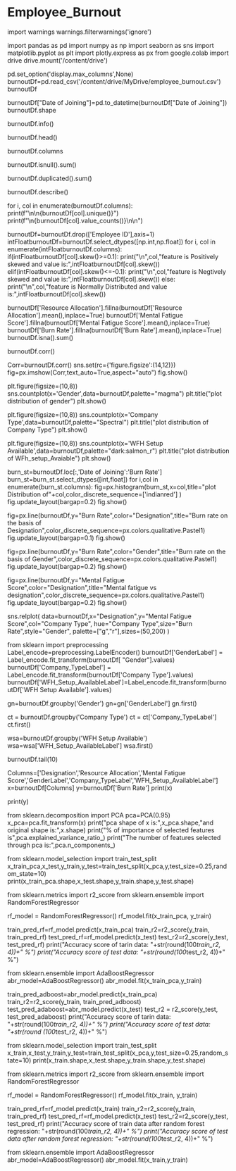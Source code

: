 # Employee_Burnout

import warnings
warnings.filterwarnings('ignore')

import pandas as pd
import numpy as np
import seaborn as sns
import matplotlib.pyplot as plt
import plotly.express as px
from google.colab import drive
drive.mount('/content/drive')

pd.set_option('display.max_columns',None)
burnoutDf=pd.read_csv('/content/drive/MyDrive/employee_burnout.csv')
burnoutDf

burnoutDf["Date of Joining"]=pd.to_datetime(burnoutDf["Date of Joining"])
burnoutDf.shape

burnoutDf.info()

burnoutDf.head()

burnoutDf.columns

burnoutDf.isnull().sum()

burnoutDf.duplicated().sum()

burnoutDf.describe()

for i, col in enumerate(burnoutDf.columns):
  print(f"\n\n{burnoutDf[col].unique()}")
  print(f"\n{burnoutDf[col].value_counts()}\n\n")

burnoutDf=burnoutDf.drop(['Employee ID'],axis=1)
intFloatburnoutDf=burnoutDf.select_dtypes([np.int,np.float])
for i, col in enumerate(intFloatburnoutDf.columns):
  if(intFloatburnoutDf[col].skew()>=0.1):
    print("\n",col,"feature is Positively skewed and value is:",intFloatburnoutDf[col].skew())
  elif(intFloatburnoutDf[col].skew()<=-0.1):
     print("\n",col,"feature is Negtively skewed and value is:",intFloatburnoutDf[col].skew())
  else:
    print("\n",col,"feature is Normally Distributed and value is:",intFloatburnoutDf[col].skew())


burnoutDf['Resource Allocation'].fillna(burnoutDf['Resource Allocation'].mean(),inplace=True)
burnoutDf['Mental Fatigue Score'].fillna(burnoutDf['Mental Fatigue Score'].mean(),inplace=True)
burnoutDf['Burn Rate'].fillna(burnoutDf['Burn Rate'].mean(),inplace=True)
burnoutDf.isna().sum()

burnoutDf.corr()

Corr=burnoutDf.corr()
sns.set(rc={'figure.figsize':(14,12)})
fig=px.imshow(Corr,text_auto=True,aspect="auto")
fig.show()

plt.figure(figsize=(10,8))
sns.countplot(x='Gender',data=burnoutDf,palette="magma")
plt.title("plot distribution of gender")
plt.show()

plt.figure(figsize=(10,8))
sns.countplot(x='Company Type',data=burnoutDf,palette="Spectral")
plt.title("plot distribution of Company Type")
plt.show()


plt.figure(figsize=(10,8))
sns.countplot(x='WFH Setup Available',data=burnoutDf,palette="dark:salmon_r")
plt.title("plot distribution of WFh_setup_Avaiable")
plt.show()

burn_st=burnoutDf.loc[:,'Date of Joining':'Burn Rate']
burn_st=burn_st.select_dtypes([int,float])
for i,col in enumerate(burn_st.columns):
  fig=px.histogram(burn_st,x=col,title="plot Distribution of"+col,color_discrete_sequence=['indianred'] )
  fig.update_layout(bargap=0.2)
  fig.show()

fig=px.line(burnoutDf,y="Burn Rate",color="Designation",title="Burn rate on the basis of Designation",color_discrete_sequence=px.colors.qualitative.Pastel1)
fig.update_layout(bargap=0.1)
fig.show()


fig=px.line(burnoutDf,y="Burn Rate",color="Gender",title="Burn rate on the basis of Gender",color_discrete_sequence=px.colors.qualitative.Pastel1)
fig.update_layout(bargap=0.2)
fig.show()

fig=px.line(burnoutDf,y="Mental Fatigue Score",color="Designation",title="Mental fatigue vs designation",color_discrete_sequence=px.colors.qualitative.Pastel1)
fig.update_layout(bargap=0.2)
fig.show()

sns.relplot(
    data=burnoutDf,x="Designation",y="Mental Fatigue Score",col="Company Type",
    hue="Company Type",size="Burn Rate",style="Gender",
    palette=["g","r"],sizes=(50,200)
)

from sklearn import preprocessing
Label_encode=preprocessing.LabelEncoder()
burnoutDf['GenderLabel'] = Label_encode.fit_transform(burnoutDf[ "Gender"].values)
burnoutDf['Company_TypeLabel'] = Label_encode.fit_transform(burnoutDf['Company Type'].values)
burnoutDf['WFH_Setup_AvailableLabel']=Label_encode.fit_transform(burnoutDf['WFH Setup Available'].values)

gn=burnoutDf.groupby('Gender')
gn=gn['GenderLabel']
gn.first()

ct = burnoutDf.groupby('Company Type')
ct = ct['Company_TypeLabel']
ct.first()

wsa=burnoutDf.groupby('WFH Setup Available')
wsa=wsa['WFH_Setup_AvailableLabel']
wsa.first()

burnoutDf.tail(10)

Columns=['Designation','Resource Allocation','Mental Fatigue Score','GenderLabel','Company_TypeLabel','WFH_Setup_AvailableLabel']
x=burnoutDf[Columns]
y=burnoutDf['Burn Rate']
print(x)

print(y)

from sklearn.decomposition import PCA
pca=PCA(0.95)
x_pca=pca.fit_transform(x)
print("pca shape of x is:",x_pca.shape,"and original shape is:",x.shape)
print("% of importance of selected features is",pca.explained_variance_ratio_)
print("The number of features selected through pca is:",pca.n_components_)

from sklearn.model_selection import train_test_split
x_train_pca,x_test,y_train,y_test=train_test_split(x_pca,y,test_size=0.25,random_state=10)
print(x_train_pca.shape,x_test.shape,y_train.shape,y_test.shape)

from sklearn.metrics import r2_score
from sklearn.ensemble import RandomForestRegressor

rf_model = RandomForestRegressor()
rf_model.fit(x_train_pca, y_train)

train_pred_rf=rf_model.predict(x_train_pca)
train_r2=r2_score(y_train, train_pred_rf)
test_pred_rf=rf_model.predict(x_test)
test_r2=r2_score(y_test, test_pred_rf)
print("Accuracy score of tarin data: "+str(round(100*train_r2, 4))+" %")
print("Accuracy score of test data: "+str(round(100*test_r2, 4))+" %")

from sklearn.ensemble import AdaBoostRegressor
abr_model=AdaBoostRegressor()
abr_model.fit(x_train_pca,y_train)

train_pred_adboost=abr_model.predict(x_train_pca)
train_r2=r2_score(y_train, train_pred_adboost)
test_pred_adaboost=abr_model.predict(x_test)
test_r2 = r2_score(y_test, test_pred_adaboost)
print("Accuracy score of tarin data: "+str(round(100*train_r2, 4))+" %")
print("Accuracy score of test data: "+str(round (100*test_r2, 4))+" %")

from sklearn.model_selection import train_test_split
x_train,x_test,y_train,y_test=train_test_split(x_pca,y,test_size=0.25,random_state=10)
print(x_train.shape,x_test.shape,y_train.shape,y_test.shape)

from sklearn.metrics import r2_score
from sklearn.ensemble import RandomForestRegressor

rf_model = RandomForestRegressor()
rf_model.fit(x_train, y_train)

train_pred_rf=rf_model.predict(x_train)
train_r2=r2_score(y_train, train_pred_rf)
test_pred_rf=rf_model.predict(x_test)
test_r2=r2_score(y_test, test_pred_rf)
print("Accuracy score of train data after random forest regression: "+str(round(100*train_r2, 4))+" %")
print("Accuracy score of test data after random forest regression: "+str(round(100*test_r2, 4))+" %")

from sklearn.ensemble import AdaBoostRegressor
abr_model=AdaBoostRegressor()
abr_model.fit(x_train,y_train)
